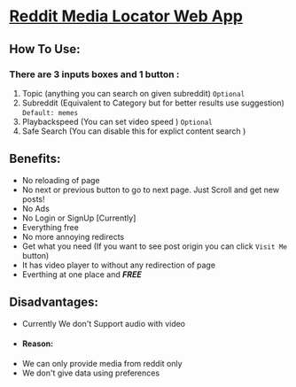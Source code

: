 # **[Reddit Media Locator Web App](https://knownblackhat.github.io/cdn-web-app/)**

## **How To Use:**
### There are 3 inputs boxes and 1 button :
 1) Topic (anything you can search on given subreddit) `Optional`
 2) Subreddit (Equivalent to Category but for better results use suggestion) `Default: memes`
 3) Playbackspeed  (You can set video speed ) `Optional`
 4) Safe Search (You can disable this for explict content search )

## **Benefits:**
 + No reloading of page
 + No next or previous button to go to next page. Just Scroll and get new posts!
 + No Ads
 + No Login or SignUp [Currently]
 + Everything free
 + No more annoying redirects
 + Get what you need (If you want to see post origin you can click `Visit Me` button)
 + It has video player to without any redirection of page
 + Everthing at one place and **_FREE_**

## **Disadvantages:**
- Currently We don't Support audio with video 
+ #### Reason:
- We can only provide media from reddit only
- We don't give data using preferences 

